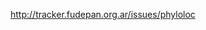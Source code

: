 <a href='http://tracker.fudepan.org.ar/issues/phyloloc'><a href='http://tracker.fudepan.org.ar/issues/phyloloc'>http://tracker.fudepan.org.ar/issues/phyloloc</a></a>